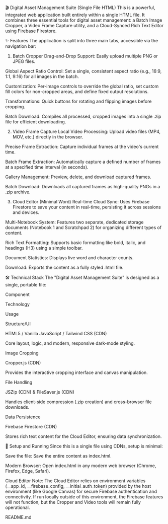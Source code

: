 🎬 Digital Asset Management Suite (Single File HTML)
This is a powerful, integrated web application built entirely within a single HTML file. It combines three essential tools for digital asset management: a Batch Image Cropper, a Video Frame Capture utility, and a Cloud-Synced Rich Text Editor using Firebase Firestore.

✨ Features
The application is split into three main tabs, accessible via the navigation bar:

1. Batch Cropper
Drag-and-Drop Support: Easily upload multiple PNG or JPEG files.

Global Aspect Ratio Control: Set a single, consistent aspect ratio (e.g., 16:9, 1:1, 9:16) for all images in the batch.

Customization: Per-image controls to override the global ratio, set custom fill colors for non-cropped areas, and define fixed output resolutions.

Transformations: Quick buttons for rotating and flipping images before cropping.

Batch Download: Compiles all processed, cropped images into a single .zip file for efficient downloading.

2. Video Frame Capture
Local Video Processing: Upload video files (MP4, MOV, etc.) directly in the browser.

Precise Frame Extraction: Capture individual frames at the video's current time.

Batch Frame Extraction: Automatically capture a defined number of frames at a specified time interval (in seconds).

Gallery Management: Preview, delete, and download captured frames.

Batch Download: Downloads all captured frames as high-quality PNGs in a .zip archive.

3. Cloud Editor (Minimal Word)
Real-time Cloud Sync: Uses Firebase Firestore to save your content in real-time, persisting it across sessions and devices.

Multi-Notebook System: Features two separate, dedicated storage documents (Notebook 1 and Scratchpad 2) for organizing different types of content.

Rich Text Formatting: Supports basic formatting like bold, italic, and headings (H3) using a simple toolbar.

Document Statistics: Displays live word and character counts.

Download: Exports the content as a fully styled .html file.

🛠️ Technical Stack
The "Digital Asset Management Suite" is designed as a single, portable file:

Component

Technology

Usage

Structure/UI

HTML5 / Vanilla JavaScript / Tailwind CSS (CDN)

Core layout, logic, and modern, responsive dark-mode styling.

Image Cropping

Cropper.js (CDN)

Provides the interactive cropping interface and canvas manipulation.

File Handling

JSZip (CDN) & FileSaver.js (CDN)

Handles client-side compression (.zip creation) and cross-browser file downloads.

Data Persistence

Firebase Firestore (CDN)

Stores rich text content for the Cloud Editor, ensuring data synchronization.

🚀 Setup and Running
Since this is a single file using CDNs, setup is minimal:

Save the file: Save the entire content as index.html.

Modern Browser: Open index.html in any modern web browser (Chrome, Firefox, Edge, Safari).

Cloud Editor Note: The Cloud Editor relies on environment variables (__app_id, __firebase_config, __initial_auth_token) provided by the host environment (like Google Canvas) for secure Firebase authentication and connectivity. If run locally outside of this environment, the Firebase features will not function, but the Cropper and Video tools will remain fully operational.

README.md